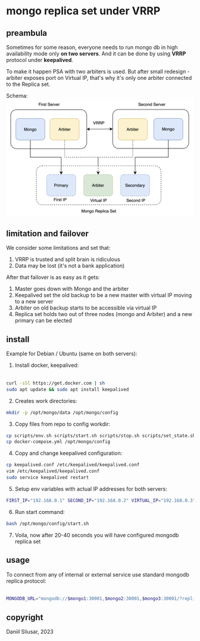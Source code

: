 # mongo replica set under VRRP

## preambula

Sometimes for some reason, everyone needs to run mongo db in high availability mode only **on two servers**. 
And it can be done by using **VRRP** protocol under **keepalived**.

To make it happen PSA with two arbiters is used. But after small redesign - arbiter exposes port on Virtual IP, 
that's why it's only one arbiter connected to the Replica set.

Schema: 
![mongo-vrrp-schema](assets/mongo-rs-vrrp-schema.png)

## limitation and failover

We consider some limitations and set that:

1. VRRP is trusted and split brain is ridiculous 
2. Data may be lost (it's not a bank application) 

After that failover is as easy as it gets:
1. Master goes down with Mongo and the arbiter
2. Keepalived set the old backup to be a new master with virtual IP moving to a new server
3. Arbiter on old backup starts to be accessible via virtual IP
4. Replica set holds two out of three nodes (mongo and Arbiter) and a new primary can be elected  


## install

Example for Debian / Ubuntu (same on both servers):

1. Install docker, keepalived: 
```bash

curl -sSl https://get.docker.com | sh
sudo apt update && sudo apt install keepalived

```

2. Creates work directories:
```bash
mkdir -p /opt/mongo/data /opt/mongo/config
```

3. Copy files from repo to config workdir:
```bash
cp scripts/env.sh scripts/start.sh scripts/stop.sh scripts/set_state.sh /opt/mongo/config
cp docker-compose.yml /opt/mongo/config
```

4. Copy and change keepalived configuration:
```bash
cp keepalived.conf /etc/keepalived/keepalived.conf
vim /etc/keepalived/keepalived.conf
sudo service keepalived restart
```

5. Setup env variables with actual IP addresses for both servers:
```bash
FIRST_IP="192.168.0.1" SECOND_IP="192.168.0.2" VIRTUAL_IP="192.168.0.3" bash /opt/mongo/config/env.sh
```

6. Run start command:
```bash
bash /opt/mongo/config/start.sh
```

7. Voila, now after 20-40 seconds you will have configured mongodb replica set

## usage

To connect from any of internal or external service use standard mongodb replica protocol:

```bash

MONGODB_URL="mongodb://$mongo1:30001,$mongo2:30001,$mongo3:30001/?replicaSet=rs0&readPreference=secondaryPreferred"

```

## copyright

Daniil Sliusar, 2023